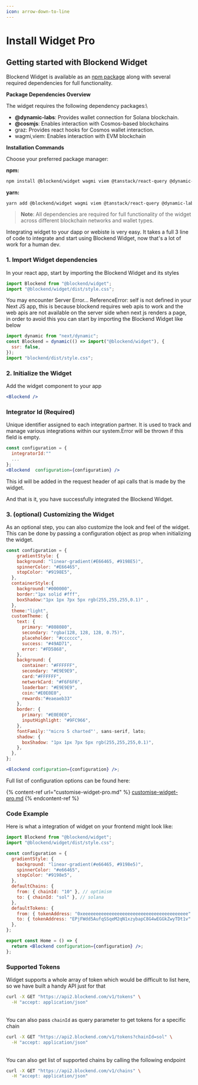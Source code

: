 ```yaml
---
icon: arrow-down-to-line
---
```


# Install Widget Pro

## Getting started with Blockend Widget

Blockend Widget is available as an [npm package](https://www.npmjs.com/package/blockend) along with several required dependencies for full functionality.

**Package Dependencies Overview**

The widget requires the following dependency packages:\


* **@dynamic-labs**: Provides wallet connection for Solana blockchain.
* **@cosmjs**: Enables interaction with Cosmos-based blockchains
* graz: Provides react hooks for Cosmos wallet interaction.
* wagmi,viem: Enables interaction with EVM blockchain

**Installation Commands**

Choose your preferred package manager:

**npm:**

```sh
npm install @blockend/widget wagmi viem @tanstack/react-query @dynamic-labs/sdk-react-core @dynamic-labs/solana graz graz-sh/types @cosmjs/cosmwasm-stargate @cosmjs/proto-signing @cosmjs/stargate
```

**yarn:**

```sh
yarn add @blockend/widget wagmi viem @tanstack/react-query @dynamic-labs/sdk-react-core @dynamic-labs/solana graz graz-sh/types @cosmjs/cosmwasm-stargate  @cosmjs/proto-signing @cosmjs/stargate 
```

> **Note**: All dependencies are required for full functionality of the widget across different blockchain networks and wallet types.

Integrating widget to your dapp or webiste is very easy. It takes a full 3 line of code to integrate and start using Blockend Widget, now that's a lot of work for a human dev.

### 1. Import Widget dependencies

In your react app, start by importing the Blockend Widget and its styles

```jsx
import Blockend from "@blockend/widget";
import "@blockend/widget/dist/style.css";
```

You may encounter Server Error... ReferenceError: self is not defined in your Next JS app, this is because blockend requires web apis to work and the web apis are not available on the server side when next js renders a page, in order to avoid this you can start by importing the Blockend Widget like below

```jsx
import dynamic from "next/dynamic";
const Blockend = dynamic(() => import("@blockend/widget"), {
  ssr: false,
});
import "blockend/dist/style.css";
```

### 2. Initialize the Widget

Add the widget component to your app

```jsx
<Blockend />
```

### Integrator Id (Required)

Unique identifier assigned to each integration partner. It is used to track and manage various integrations within our system.Error will be thrown if this field is empty.

```jsx
const configuration = {
  integratorId:""
  ...
};
<Blockend  configuration={configuration} />
```

This id will be added in the request header of api calls that is made by the widget.

And that is it, you have successfully integrated the Blockend Widget.

### 3. (optional) Customizing the Widget

As an optional step, you can also customize the look and feel of the widget. This can be done by passing a configuration object as prop when initializing the widget.

```jsx
const configuration = {
    gradientStyle: {
    background: "linear-gradient(#E66465, #9198E5)",
    spinnerColor: "#E66465",
    stopColor: "#9198E5",
  },
  containerStyle:{
    background:"#000000",
    border:"1px solid #fff",
    boxShadow:"1px 1px 7px 5px rgb(255,255,255,0.1)" ,
  },
  theme:"light",
  customTheme: {
    text: {
      primary: "#808080",
      secondary: "rgba(128, 128, 128, 0.75)",
      placeholder: "#cccccc",
      success: "#49AD71",
      error: "#FD5868",
    },
    background: {
      container: "#FFFFFF",
      secondary: "#E9E9E9",
      card:"#FFFFFF",
      networkCard: "#F6F6F6",
      loaderbar: "#E9E9E9",
      coin:"#E0E0E0",
      rewards:"#eaeaeb33"
    },
    border: {
      primary: "#E0E0E0",
      inputHighlight: "#9FC966",
    },
    fontFamily:'"micro 5 charted"', sans-serif, lato;
    shadow: {
      boxShadow: "1px 1px 7px 5px rgb(255,255,255,0.1)",
    },
  },
};

<Blockend configuration={configuration} />;
```

Full list of configuration options can be found here:

{% content-ref url="customise-widget-pro.md" %}
[customise-widget-pro.md](customise-widget-pro.md)
{% endcontent-ref %}

### Code Example

Here is what a integration of widget on your frontend might look like:

```jsx
import Blockend from "@blockend/widget";
import "@blockend/widget/dist/style.css";

const configuration = {
  gradientStyle: {
    background: "linear-gradient(#e66465, #9198e5)",
    spinnerColor: "#e66465",
    stopColor: "#9198e5",
  },
  defaultChains: {
    from: { chainId: "10" }, // optimism
    to: { chainId: "sol" }, // solana
  },
  defaultTokens: {
    from: { tokenAddress: "0xeeeeeeeeeeeeeeeeeeeeeeeeeeeeeeeeeeeeeeee" }, // eth on optimism
    to: { tokenAddress: "EPjFWdd5AufqSSqeM2qN1xzybapC8G4wEGGkZwyTDt1v" }, // usdc on solana
  },
};

export const Home = () => {
  return <Blockend configuration={configuration} />;
};
```

### Supported Tokens

Widget supports a whole array of token which would be difficult to list here, so we have built a handy API just for that

```bash
curl -X GET "https://api2.blockend.com/v1/tokens" \
  -H "accept: application/json"
```

\
You can also pass `chainId` as query parameter to get tokens for a specific chain

```bash
curl -X GET "https://api2.blockend.com/v1/tokens?chainId=sol" \
  -H "accept: application/json"
```

\
You can also get list of supported chains by calling the following endpoint

```bash
curl -X GET "https://api2.blockend.com/v1/chains" \
  -H "accept: application/json"
```
